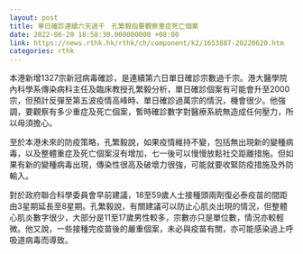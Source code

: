 ```yaml
---
layout: post
title: 單日確診連續六天過千　孔繁毅指要觀察重症死亡個案
date: 2022-06-20 18:58:30.000000000 +08:00
link: https://news.rthk.hk/rthk/ch/component/k2/1653887-20220620.htm
categories: rthk
---
```


本港新增1327宗新冠病毒確診，是連續第六日單日確診宗數過千宗。港大醫學院內科學系傳染病科主任及臨床教授孔繁毅分析，單日確診個案有可能會升至2000宗，但預計反彈至第五波疫情高峰時、單日確診過萬宗的情況，機會很少。他強調，要觀察有多少重症及死亡個案，暫時確診數字對醫療系統無造成任何壓力，所以毋須擔心。

至於本港未來的防疫策略，孔繁毅說，如果疫情維持不變，包括無出現新的變種病毒，以及整體重症及死亡個案沒有增加，七一後可以慢慢放鬆社交距離措施。但如果有新的變種病毒出現，傳染性很高及破壞力很強，可能就要收緊防疫措施及外防輸入。

對於政府聯合科學委員會早前建議，18至59歲人士接種頭兩劑復必泰疫苗的間距由3星期延長至8星期。孔繁毅說，有關建議可以防止心肌炎出現的情況，但整體心肌炎數字很少，大部分是11至17歲男性較多，宗數亦只是單位數，情況亦較輕微。他又說，一些接種完疫苗後的嚴重個案，未必與疫苗有關，亦可能感染過上呼吸道病毒而導致。
